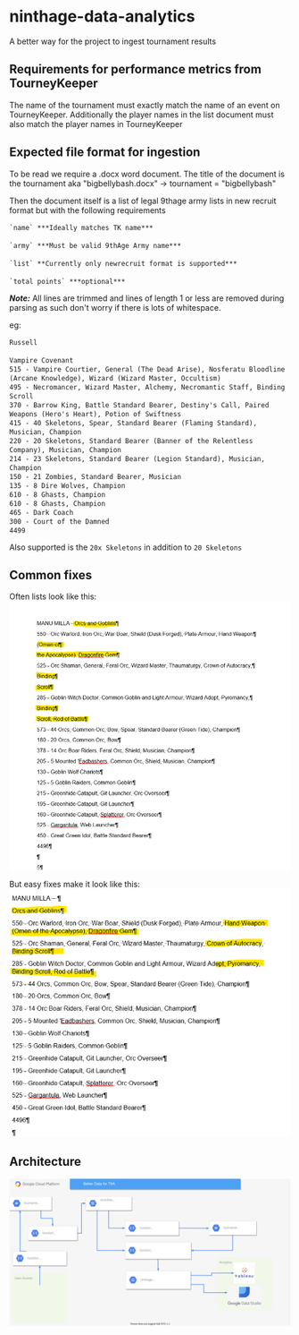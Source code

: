 # ninthage-data-analytics
A better way for the project to ingest tournament results


## Requirements for performance metrics from TourneyKeeper

The name of the tournament must exactly match the name of an event on TourneyKeeper.
Additionally the player names in the list document must also match the player names in TourneyKeeper
## Expected file format for ingestion

To be read we require a .docx word document.
The title of the document is the tournament aka "bigbellybash.docx" -> tournament = "bigbellybash"

Then the document itself is a list of legal 9thage army lists in new recruit format but with the following requirements
```
`name` ***Ideally matches TK name***

`army` ***Must be valid 9thAge Army name***

`list` **Currently only newrecruit format is supported***

`total points` ***optional***
```

***Note:*** All lines are trimmed and lines of length 1 or less are removed during parsing as such don't worry if there is lots of whitespace.



eg:
```text
Russell

Vampire Covenant
515 - Vampire Courtier, General (The Dead Arise), Nosferatu Bloodline (Arcane Knowledge), Wizard (Wizard Master, Occultism)
495 - Necromancer, Wizard Master, Alchemy, Necromantic Staff, Binding Scroll
370 - Barrow King, Battle Standard Bearer, Destiny's Call, Paired Weapons (Hero's Heart), Potion of Swiftness
415 - 40 Skeletons, Spear, Standard Bearer (Flaming Standard), Musician, Champion
220 - 20 Skeletons, Standard Bearer (Banner of the Relentless Company), Musician, Champion
214 - 23 Skeletons, Standard Bearer (Legion Standard), Musician, Champion
150 - 21 Zombies, Standard Bearer, Musician
135 - 8 Dire Wolves, Champion
610 - 8 Ghasts, Champion
610 - 8 Ghasts, Champion
465 - Dark Coach
300 - Court of the Damned
4499
```

Also supported is the `20x Skeletons` in addition to `20 Skeletons`

## Common fixes

Often lists look like this:
![example-bad-file](architecture/example-bad-file.png)

But easy fixes make it look like this:
![example-fixed-file](architecture/example-fixed-file.png)

## Architecture

![Architecture Diagram](architecture/arch-diagram.drawio.svg)